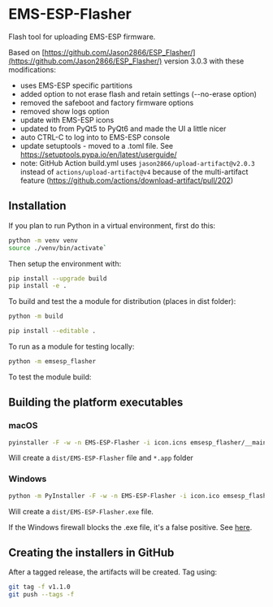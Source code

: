 # EMS-ESP-Flasher

Flash tool for uploading EMS-ESP firmware.

Based on [https://github.com/Jason2866/ESP_Flasher/](https://github.com/Jason2866/ESP_Flasher/) version 3.0.3 with these modifications:

- uses EMS-ESP specific partitions
- added option to not erase flash and retain settings (--no-erase option)
- removed the safeboot and factory firmware options
- removed show logs option
- update with EMS-ESP icons
- updated to from PyQt5 to PyQt6 and made the UI a little nicer
- auto CTRL-C to log into to EMS-ESP console
- update setuptools - moved to a .toml file. See <https://setuptools.pypa.io/en/latest/userguide/>
- note: GitHub Action build.yml uses `jason2866/upload-artifact@v2.0.3` instead of `actions/upload-artifact@v4` because of the multi-artifact feature (<https://github.com/actions/download-artifact/pull/202>)

## Installation

If you plan to run Python in a virtual environment, first do this:

```sh
python -m venv venv
source ./venv/bin/activate`
```

Then setup the environment with:

```sh
pip install --upgrade build
pip install -e .
```

To build and test the a module for distribution (places in dist folder):

```sh
python -m build
```

```sh
pip install --editable .
```

To run as a module for testing locally:

```sh
python -m emsesp_flasher
```

To test the module build:

## Building the platform executables

### macOS

```sh
pyinstaller -F -w -n EMS-ESP-Flasher -i icon.icns emsesp_flasher/__main__.py
```

Will create a `dist/EMS-ESP-Flasher` file and `*.app` folder

### Windows

```sh
python -m PyInstaller -F -w -n EMS-ESP-Flasher -i icon.ico emsesp_flasher\__main__.py
```

Will create a `dist/EMS-ESP-Flasher.exe` file.

If the Windows firewall blocks the .exe file, it's a false positive. See [here](<https://github.com/pyinstaller/pyinstaller/issues/3802>).

## Creating the installers in GitHub

After a tagged release, the artifacts will be created. Tag using:

```sh
git tag -f v1.1.0 
git push --tags -f
```
